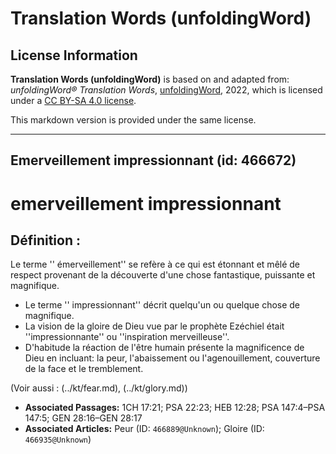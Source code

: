 # Translation Words (unfoldingWord)

## License Information

**Translation Words (unfoldingWord)** is based on and adapted from: _unfoldingWord® Translation Words_, [unfoldingWord](https://unfoldingword.org/utw), 2022, which is licensed under a [CC BY-SA 4.0 license](https://creativecommons.org/licenses/by-sa/4.0/legalcode.en).

This markdown version is provided under the same license.



--------------------------------

## Emerveillement impressionnant (id: 466672)

emerveillement impressionnant
=============================

Définition :
------------

Le terme '' émerveillement'' se refère à ce qui est étonnant et mêlé de respect provenant de la découverte d'une chose fantastique, puissante et magnifique.

* Le terme '' impressionnant'' décrit quelqu'un ou quelque chose de magnifique.
* La vision de la gloire de Dieu vue par le prophète Ezéchiel était ''impressionnante'' ou ''inspiration merveilleuse''.
* D'habitude la réaction de l'être humain présente la magnificence de Dieu en incluant: la peur, l'abaissement ou l'agenouillement, couverture de la face et le tremblement.

(Voir aussi : (../kt/fear.md), (../kt/glory.md))

* **Associated Passages:** 1CH 17:21; PSA 22:23; HEB 12:28; PSA 147:4–PSA 147:5; GEN 28:16–GEN 28:17
* **Associated Articles:** Peur (ID: `466889@Unknown`); Gloire (ID: `466935@Unknown`)

